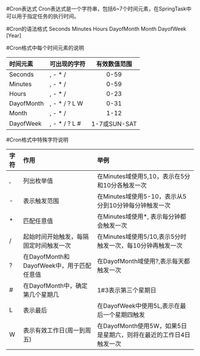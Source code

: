 #Cron表达式
Cron表达式是一个字符串，包括6~7个时间元素，在SpringTask中可以用于指定任务的执行时间。

#Cron的语法格式
Seconds Minutes Hours DayofMonth Month DayofWeek [Year]

#Cron格式中每个时间元素的说明

|时间元素|可出现的字符|有效数值范围|
|:---|:---|:---:|
|Seconds|     , - * /       |0-59|
|Minutes|     , - * /       |0-59|
|Hours|       , - * /       |0-23|
|DayofMonth|  , - * / ? L W |0-31|
|Month|       , - * /       |1-12|
|DayofWeek|   , - * / ? L # |1-7或SUN-SAT|

#Cron格式中特殊字符说明

|字符|作用|举例|
|:---|:---|:---|
|,|列出枚举值|在Minutes域使用5,10，表示在5分和10分各触发一次|
|-|表示触发范围|在Minutes域使用5-10，表示从5分到10分钟每分钟触发一次|
|*|匹配任意值|在Minutes域使用*, 表示每分钟都会触发一次|
|/|起始时间开始触发，每隔固定时间触发一次|在Minutes域使用5/10,表示5分时触发一次，每10分钟再触发一次|
|?|在DayofMonth和DayofWeek中，用于匹配任意值|在DayofMonth域使用?,表示每天都触发一次|
|#|在DayofMonth中，确定第几个星期几|1#3表示第三个星期日|
|L|表示最后|在DayofWeek中使用5L,表示在最后一个星期四触发|
|W|表示有效工作日(周一到周五)|在DayofMonth使用5W，如果5日是星期六，则将在最近的工作日4日触发一次|